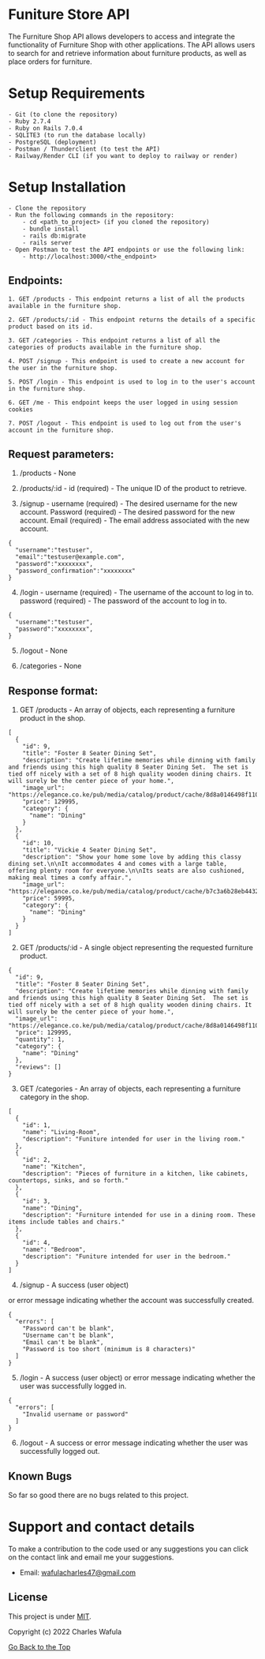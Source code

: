 # Funiture Store API

The Furniture Shop API allows developers to access and integrate the functionality of Furniture Shop with other applications. The API allows users to search for and retrieve information about furniture products, as well as place orders for furniture.

# Setup Requirements

    - Git (to clone the repository)
    - Ruby 2.7.4
    - Ruby on Rails 7.0.4
    - SQLITE3 (to run the database locally)
    - PostgreSQL (deployment)
    - Postman / Thunderclient (to test the API)
    - Railway/Render CLI (if you want to deploy to railway or render)

# Setup Installation

    - Clone the repository
    - Run the following commands in the repository:
        - cd <path_to_project> (if you cloned the repository)
        - bundle install
        - rails db:migrate
        - rails server 
    - Open Postman to test the API endpoints or use the following link:
        - http://localhost:3000/<the_endpoint>

## Endpoints:

    1. GET /products - This endpoint returns a list of all the products available in the furniture shop.

    2. GET /products/:id - This endpoint returns the details of a specific product based on its id.

    3. GET /categories - This endpoint returns a list of all the categories of products available in the furniture shop.

    4. POST /signup - This endpoint is used to create a new account for the user in the furniture shop.

    5. POST /login - This endpoint is used to log in to the user's account in the furniture shop.

    6. GET /me - This endpoint keeps the user logged in using session cookies

    7. POST /logout - This endpoint is used to log out from the user's account in the furniture shop.


## Request parameters:

1. /products - None

2. /products/:id - id (required) - The unique ID of the product to retrieve.

3. /signup - username (required) - The desired username for the new account. Password (required) - The desired password for the new account. Email (required) - The email address associated with the new account.

```
{
  "username":"testuser",
  "email":"testuser@example.com",
  "password":"xxxxxxxx",
  "password_confirmation":"xxxxxxxx"
}
```

4. /login - username (required) - The username of the account to log in to.
password (required) - The password of the account to log in to.

```
{
  "username":"testuser",
  "password":"xxxxxxxx",
}
```

5. /logout - None

6. /categories - None

## Response format:

1. GET /products - An array of objects, each representing a furniture product in the shop.
```
[
  {
    "id": 9,
    "title": "Foster 8 Seater Dining Set",
    "description": "Create lifetime memories while dinning with family and friends using this high quality 8 Seater Dining Set.  The set is tied off nicely with a set of 8 high quality wooden dining chairs. It will surely be the center piece of your home.",
    "image_url": "https://elegance.co.ke/pub/media/catalog/product/cache/8d8a0146498f1100582724fca223eeb2/f/o/foster_1.jpg",
    "price": 129995,
    "category": {
      "name": "Dining"
    }
  },
  {
    "id": 10,
    "title": "Vickie 4 Seater Dining Set",
    "description": "Show your home some love by adding this classy dining set.\n\nIt accommodates 4 and comes with a large table, offering plenty room for everyone.\n\nIts seats are also cushioned, making meal times a comfy affair.",
    "image_url": "https://elegance.co.ke/pub/media/catalog/product/cache/b7c3a6b28eb4432f8bd6c315e4890c68/v/i/vickie_1.jpg",
    "price": 59995,
    "category": {
      "name": "Dining"
    }
  }
]
```

2. GET /products/:id - A single object representing the requested furniture product.

```
{
  "id": 9,
  "title": "Foster 8 Seater Dining Set",
  "description": "Create lifetime memories while dinning with family and friends using this high quality 8 Seater Dining Set.  The set is tied off nicely with a set of 8 high quality wooden dining chairs. It will surely be the center piece of your home.",
  "image_url": "https://elegance.co.ke/pub/media/catalog/product/cache/8d8a0146498f1100582724fca223eeb2/f/o/foster_1.jpg",
  "price": 129995,
  "quantity": 1,
  "category": {
    "name": "Dining"
  },
  "reviews": []
}
```

3. GET /categories - An array of objects, each representing a furniture category in the shop.

```
[
  {
    "id": 1,
    "name": "Living-Room",
    "description": "Funiture intended for user in the living room."
  },
  {
    "id": 2,
    "name": "Kitchen",
    "description": "Pieces of furniture in a kitchen, like cabinets, countertops, sinks, and so forth."
  },
  {
    "id": 3,
    "name": "Dining",
    "description": "Furniture intended for use in a dining room. These items include tables and chairs."
  },
  {
    "id": 4,
    "name": "Bedroom",
    "description": "Funiture intended for user in the bedroom."
  }
]
```

4. /signup - A success (user object) 


or error message indicating whether the account was successfully created.

```
{
  "errors": [
    "Password can't be blank",
    "Username can't be blank",
    "Email can't be blank",
    "Password is too short (minimum is 8 characters)"
  ]
}
```

5. /login - A success (user object) or error message indicating whether the user was successfully logged in.

```
{
  "errors": [
    "Invalid username or password"
  ]
}
```

6. /logout - A success or error message indicating whether the user was successfully logged out.


## Known Bugs

So far so good there are no bugs related to this project.

# Support and contact details

To make a contribution to the code used or any suggestions you can click on the contact link and email me your suggestions.

- Email: wafulacharles47@gmail.com

## License
This project is under [MIT](LICENSE).


Copyright (c) 2022 Charles Wafula


[Go Back to the Top](#funiture-store-api)
